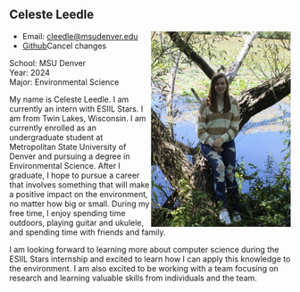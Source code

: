 ## Celeste Leedle  
<img style="float: right;" src="https://github.com/cleedle/cleedle-esiil-stars-webpage/blob/main/IMG_6021%203.jpg?raw=true" width="250" height="350">

* Email: cleedle@msudenver.edu
* <a href="https://github.com/cleedle">Github</a>Cancel changes

School: MSU Denver   
Year: 2024    
Major: Environmental Science   

My name is Celeste Leedle. I am currently an intern with ESIIL Stars. I am from Twin Lakes, Wisconsin. I am currently enrolled as an undergraduate student at Metropolitan State University of Denver and pursuing a degree in Environmental Science. After I graduate, I hope to pursue a career that involves something that will make a positive impact on the environment, no matter how big or small. During my free time, I enjoy spending time outdoors, playing guitar and ukulele, and spending time with friends and family.  

I am looking forward to learning more about computer science during the ESIIL Stars internship and excited to learn how I can apply this knowledge to the environment. I am also excited to be working with a team focusing on research and learning valuable skills from individuals and the team.  
